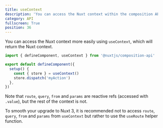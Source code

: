 ```yaml
---
title: useContext
description: 'You can access the Nuxt context within the composition API'
category: API
fullscreen: True
position: 36
---
```


You can access the Nuxt context more easily using `useContext`, which will return the Nuxt context.

```ts
import { defineComponent, useContext } from '@nuxtjs/composition-api'

export default defineComponent({
  setup() {
    const { store } = useContext()
    store.dispatch('myAction')
  },
})
```

<d-alert type="info">Note that `route`, `query`, `from` and `params` are reactive refs (accessed with `.value`), but the rest of the context is not.</d-alert>

<d-alert type="warning">To smooth your upgrade to Nuxt 3, it is recommended not to access `route`, `query`, `from` and `params` from `useContext` but rather to use the `useRoute` helper function.</d-alert>
